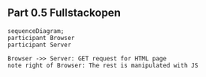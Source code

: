 ## Part 0.5 Fullstackopen

```mermaid
sequenceDiagram;
participant Browser
participant Server

Browser ->> Server: GET request for HTML page
note right of Browser: The rest is manipulated with JS


```

